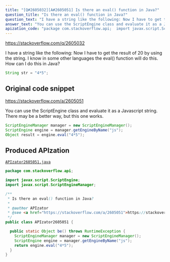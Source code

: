 ```yaml
---
title: "[Q#2605032][A#2605051] Is there an eval() function in Java?"
question_title: "Is there an eval() function in Java?"
question_text: "I have a string like the following: Now I have to get the result of 20 by using the string. I know in some other languages the eval() function will do this. How can I do this in Java?"
answer_text: "You can use the ScriptEngine class and evaluate it as a Javascript string. There may be a better way, but this one works."
apization_code: "package com.stackoverflow.api;  import javax.script.ScriptEngine; import javax.script.ScriptEngineManager;  /**  * Is there an eval() function in Java?  *  * @author APIzator  * @see <a href=\"https://stackoverflow.com/a/2605051\">https://stackoverflow.com/a/2605051</a>  */ public class APIzator2605051 {    public static Object be() throws RuntimeException {     ScriptEngineManager manager = new ScriptEngineManager();     ScriptEngine engine = manager.getEngineByName(\"js\");     return engine.eval(\"4*5\");   } }"
---
```


https://stackoverflow.com/q/2605032

I have a string like the following:
Now I have to get the result of 20 by using the string.
I know in some other languages the eval() function will do this.
How can I do this in Java?


```java
String str = "4*5";
```


## Original code snippet

https://stackoverflow.com/a/2605051

You can use the ScriptEngine class and evaluate it as a Javascript string.
There may be a better way, but this one works.

```java
ScriptEngineManager manager = new ScriptEngineManager();
ScriptEngine engine = manager.getEngineByName("js");
Object result = engine.eval("4*5");
```

## Produced APIzation

[`APIzator2605051.java`](https://github.com/pasqualesalza/apization-temp-data/raw/master/apizations/java/APIzator2605051.java)

```java
package com.stackoverflow.api;

import javax.script.ScriptEngine;
import javax.script.ScriptEngineManager;

/**
 * Is there an eval() function in Java?
 *
 * @author APIzator
 * @see <a href="https://stackoverflow.com/a/2605051">https://stackoverflow.com/a/2605051</a>
 */
public class APIzator2605051 {

  public static Object be() throws RuntimeException {
    ScriptEngineManager manager = new ScriptEngineManager();
    ScriptEngine engine = manager.getEngineByName("js");
    return engine.eval("4*5");
  }
}

```